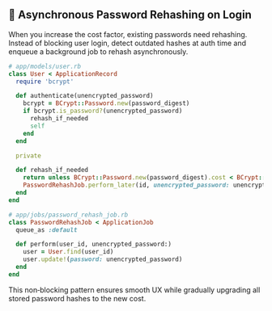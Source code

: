 ## 🚀 Asynchronous Password Rehashing on Login

When you increase the cost factor, existing passwords need rehashing. Instead of blocking user login, detect outdated hashes at auth time and enqueue a background job to rehash asynchronously.

```ruby
# app/models/user.rb
class User < ApplicationRecord
  require 'bcrypt'

  def authenticate(unencrypted_password)
    bcrypt = BCrypt::Password.new(password_digest)
    if bcrypt.is_password?(unencrypted_password)
      rehash_if_needed
      self
    end
  end

  private

  def rehash_if_needed
    return unless BCrypt::Password.new(password_digest).cost < BCrypt::Engine.cost
    PasswordRehashJob.perform_later(id, unencrypted_password: unencrypted_password)
  end
end

# app/jobs/password_rehash_job.rb
class PasswordRehashJob < ApplicationJob
  queue_as :default

  def perform(user_id, unencrypted_password:)
    user = User.find(user_id)
    user.update!(password: unencrypted_password)
  end
end
```

This non‑blocking pattern ensures smooth UX while gradually upgrading all stored password hashes to the new cost.